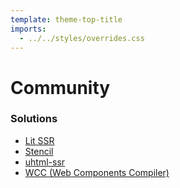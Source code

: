 ```yaml
---
template: theme-top-title
imports:
  - ../../styles/overrides.css
---
```


# Community

### Solutions
- [Lit SSR](https://github.com/lit/lit/tree/main/packages/labs/ssr)
- [Stencil](https://stenciljs.com/docs/hydrate-app)
- [uhtml-ssr](https://github.com/WebReflection/uhtml-ssr)
- [WCC (Web Components Compiler)](https://github.com/ProjectEvergreen/wcc)